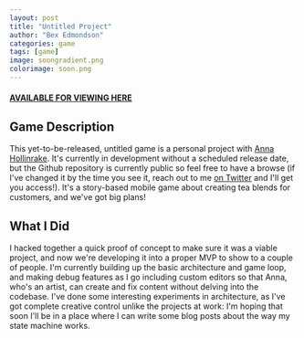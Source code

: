 ```yaml
---
layout: post
title: "Untitled Project"
author: "Bex Edmondson"
categories: game
tags: [game]
image: soongradient.png
colorimage: soon.png
---
```


#### [AVAILABLE FOR VIEWING HERE](https://github.com/bexedmondson/teashop) 

## Game Description

This yet-to-be-released, untitled game is a personal project with [Anna Hollinrake](http://www.annahollinrake.com/). It's currently in development without a scheduled release date, but the Github repository is currently public so feel free to have a browse (if I've changed it by the time you see it, reach out to me [on Twitter](https://twitter.com/bexmakesgames) and I'll get you access!). It's a story-based mobile game about creating tea blends for customers, and we've got big plans!

## What I Did

I hacked together a quick proof of concept to make sure it was a viable project, and now we're developing it into a proper MVP to show to a couple of people. I'm currently building up the basic architecture and game loop, and making debug features as I go including custom editors so that Anna, who's an artist, can create and fix content without delving into the codebase. 
I've done some interesting experiments in architecture, as I've got complete creative control unlike the projects at work: I'm hoping that soon I'll be in a place where I can write some blog posts about the way my state machine works.